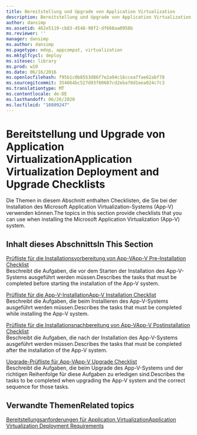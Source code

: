 ```yaml
---
title: Bereitstellung und Upgrade von Application Virtualization
description: Bereitstellung und Upgrade von Application Virtualization
author: dansimp
ms.assetid: 462e5119-cb83-4548-98f2-df668aa0958b
ms.reviewer: ''
manager: dansimp
ms.author: dansimp
ms.pagetype: mdop, appcompat, virtualization
ms.mktglfcycl: deploy
ms.sitesec: library
ms.prod: w10
ms.date: 06/16/2016
ms.openlocfilehash: f95b1c0b8553d86f7e2a94c16ccea7fae62abf78
ms.sourcegitcommit: 354664bc527d93f80687cd2eba70d1eea024c7c3
ms.translationtype: MT
ms.contentlocale: de-DE
ms.lasthandoff: 06/26/2020
ms.locfileid: "10809247"
---
```

# <span data-ttu-id="01cec-103">Bereitstellung und Upgrade von Application Virtualization</span><span class="sxs-lookup"><span data-stu-id="01cec-103">Application Virtualization Deployment and Upgrade Checklists</span></span>


<span data-ttu-id="01cec-104">Die Themen in diesem Abschnitt enthalten Checklisten, die Sie bei der Installation des Microsoft Application Virtualization-Systems (App-V) verwenden können.</span><span class="sxs-lookup"><span data-stu-id="01cec-104">The topics in this section provide checklists that you can use when installing the Microsoft Application Virtualization (App-V) system.</span></span>

## <span data-ttu-id="01cec-105">Inhalt dieses Abschnitts</span><span class="sxs-lookup"><span data-stu-id="01cec-105">In This Section</span></span>


<a href="" id="app-v-pre-installation-checklist"></a>[<span data-ttu-id="01cec-106">Prüfliste für die Installationsvorbereitung von App-V</span><span class="sxs-lookup"><span data-stu-id="01cec-106">App-V Pre-Installation Checklist</span></span>](app-v-pre-installation-checklist.md)  
<span data-ttu-id="01cec-107">Beschreibt die Aufgaben, die vor dem Starten der Installation des App-V-Systems ausgeführt werden müssen.</span><span class="sxs-lookup"><span data-stu-id="01cec-107">Describes the tasks that must be completed before starting the installation of the App-V system.</span></span>

<a href="" id="app-v-installation-checklist"></a>[<span data-ttu-id="01cec-108">Prüfliste für die App-V-Installation</span><span class="sxs-lookup"><span data-stu-id="01cec-108">App-V Installation Checklist</span></span>](app-v-installation-checklist.md)  
<span data-ttu-id="01cec-109">Beschreibt die Aufgaben, die beim Installieren des App-V-Systems ausgeführt werden müssen.</span><span class="sxs-lookup"><span data-stu-id="01cec-109">Describes the tasks that must be completed while installing the App-V system.</span></span>

<a href="" id="app-v-postinstallation-checklist"></a>[<span data-ttu-id="01cec-110">Prüfliste für die Installationsnachbereitung von App-V</span><span class="sxs-lookup"><span data-stu-id="01cec-110">App-V Postinstallation Checklist</span></span>](app-v-postinstallation-checklist.md)  
<span data-ttu-id="01cec-111">Beschreibt die Aufgaben, die nach der Installation des App-V-Systems ausgeführt werden müssen.</span><span class="sxs-lookup"><span data-stu-id="01cec-111">Describes the tasks that must be completed after the installation of the App-V system.</span></span>

<a href="" id="app-v-upgrade-checklist"></a>[<span data-ttu-id="01cec-112">Upgrade-Prüfliste für App-V</span><span class="sxs-lookup"><span data-stu-id="01cec-112">App-V Upgrade Checklist</span></span>](app-v-upgrade-checklist.md)  
<span data-ttu-id="01cec-113">Beschreibt die Aufgaben, die beim Upgrade des App-V-Systems und der richtigen Reihenfolge für diese Aufgaben zu erledigen sind.</span><span class="sxs-lookup"><span data-stu-id="01cec-113">Describes the tasks to be completed when upgrading the App-V system and the correct sequence for those tasks.</span></span>

## <span data-ttu-id="01cec-114">Verwandte Themen</span><span class="sxs-lookup"><span data-stu-id="01cec-114">Related topics</span></span>


[<span data-ttu-id="01cec-115">Bereitstellungsanforderungen für Application Virtualization</span><span class="sxs-lookup"><span data-stu-id="01cec-115">Application Virtualization Deployment Requirements</span></span>](application-virtualization-deployment-requirements.md)

 

 





